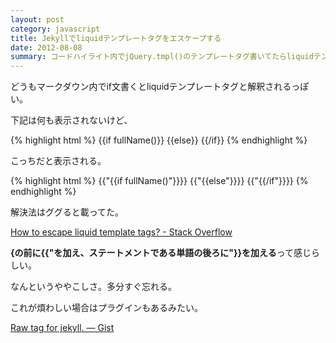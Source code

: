 ```yaml
---
layout: post
category: javascript
title: Jekyllでliquidテンプレートタグをエスケープする
date: 2012-08-08
summary: コードハイライト内でjQuery.tmpl()のテンプレートタグ書いてたらliquidテンプレートタグと解釈されたっぽくて表示されなかったけど解決したからメモ。
---
```


どうもマークダウン内でif文書くとliquidテンプレートタグと解釈されるっぽい。

下記は何も表示されないけど、

{% highlight html %}
{{if fullName()}}
{{else}}
{{/if}}
{% endhighlight %}

こっちだと表示される。

{% highlight html %}
{{"{{if fullName()"}}}}
{{"{{else"}}}}
{{"{{/if"}}}}
{% endhighlight %}

解決法はググると載ってた。

[How to escape liquid template tags? - Stack Overflow](http://stackoverflow.com/questions/3426182/how-to-escape-liquid-template-tags 'How to escape liquid template tags? - Stack Overflow')

**\{の前に\{\{\"を加え、ステートメントである単語の後ろに\"\}\}を加える**って感じらしい。

なんというややこしさ。多分すぐ忘れる。

これが煩わしい場合はプラグインもあるみたい。

[Raw tag for jekyll. &mdash; Gist](https://gist.github.com/1020852 'Raw tag for jekyll. &mdash; Gist')
